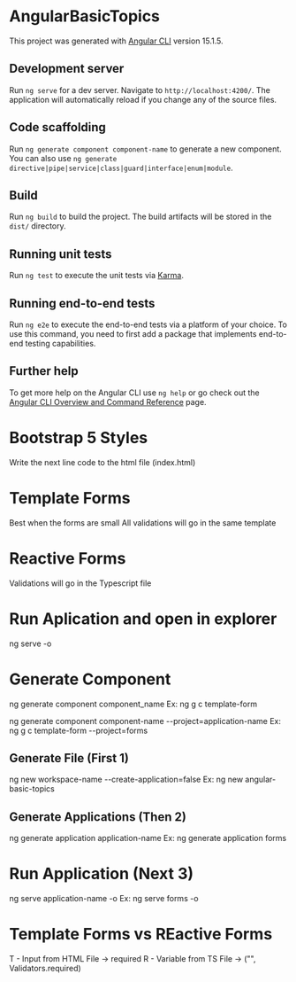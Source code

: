 # AngularBasicTopics

This project was generated with [Angular CLI](https://github.com/angular/angular-cli) version 15.1.5.

## Development server

Run `ng serve` for a dev server. Navigate to `http://localhost:4200/`. The application will automatically reload if you change any of the source files.

## Code scaffolding

Run `ng generate component component-name` to generate a new component. You can also use `ng generate directive|pipe|service|class|guard|interface|enum|module`.

## Build

Run `ng build` to build the project. The build artifacts will be stored in the `dist/` directory.

## Running unit tests

Run `ng test` to execute the unit tests via [Karma](https://karma-runner.github.io).

## Running end-to-end tests

Run `ng e2e` to execute the end-to-end tests via a platform of your choice. To use this command, you need to first add a package that implements end-to-end testing capabilities.

## Further help

To get more help on the Angular CLI use `ng help` or go check out the [Angular CLI Overview and Command Reference](https://angular.io/cli) page.


# Bootstrap 5 Styles
Write the next line code to the html file (index.html)
<link href="https://cdn.jsdelivr.net/npm/bootstrap@5.0.2/dist/css/bootstrap.min.css" rel="stylesheet" integrity="sha384-EVSTQN3/azprG1Anm3QDgpJLIm9Nao0Yz1ztcQTwFspd3yD65VohhpuuCOmLASjC" crossorigin="anonymous">


# Template Forms
Best when the forms are small
All validations will go in the same template

# Reactive Forms
Validations will go in the Typescript file



# Run Aplication and open in explorer
ng serve -o

# Generate Component
ng generate component component_name
Ex: ng g c template-form

ng generate component component-name --project=application-name
Ex: ng g c template-form --project=forms



## Generate File (First 1)
ng new workspace-name --create-application=false
Ex: ng new angular-basic-topics

## Generate Applications (Then 2)
ng generate application application-name
Ex: ng generate application forms

# Run Application (Next 3)
ng serve application-name -o
Ex: ng serve forms -o


# Template Forms vs REactive Forms

T - Input from HTML File -> required
R - Variable from TS File -> ("", Validators.required)